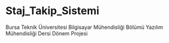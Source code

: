 # Staj_Takip_Sistemi
Bursa Teknik Üniversitesi Bilgisayar Mühendisliği Bölümü Yazılım Mühendisliği Dersi Dönem Projesi 
